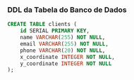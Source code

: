### DDL da Tabela do Banco de Dados

```sql
CREATE TABLE clients (
    id SERIAL PRIMARY KEY,
    name VARCHAR(255) NOT NULL,
    email VARCHAR(255) NOT NULL,
    phone VARCHAR(20) NOT NULL,
    x_coordinate INTEGER NOT NULL,
    y_coordinate INTEGER NOT NULL
);
